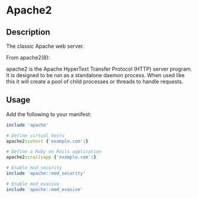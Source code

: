 # Apache2 #
## Description ##
The classic Apache web server.

From apache2(8):

apache2 is the Apache HyperText Transfer Protocol (HTTP) server program. It is designed to be run as a standalone daemon process. When used
like this it will create a pool of child processes or threads to handle requests.

## Usage ##
Add the following to your manifest:
```ruby
include 'apache'

# Define virtual hosts
apache2::vhost {'example.com':}

# Define a Ruby on Rails application
apache2::railsapp {'example.com':}

# Enable mod_security
include 'apache::mod_security'

# Enable mod_evasive
include 'apache::mod_evasive'
```
